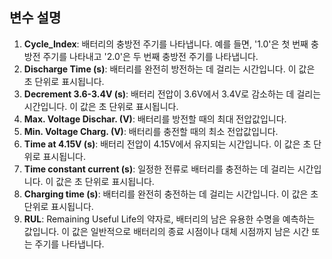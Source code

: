 ## 변수 설명
1. **Cycle_Index**: 배터리의 충방전 주기를 나타냅니다. 예를 들면, '1.0'은 첫 번째 충방전 주기를 나타내고 '2.0'은 두 번째 충방전 주기를 나타냅니다.
2. **Discharge Time (s)**: 배터리를 완전히 방전하는 데 걸리는 시간입니다. 이 값은 초 단위로 표시됩니다.
3. **Decrement 3.6-3.4V (s)**: 배터리 전압이 3.6V에서 3.4V로 감소하는 데 걸리는 시간입니다. 이 값은 초 단위로 표시됩니다.
4. **Max. Voltage Dischar. (V)**: 배터리를 방전할 때의 최대 전압값입니다.
5. **Min. Voltage Charg. (V)**: 배터리를 충전할 때의 최소 전압값입니다.
6. **Time at 4.15V (s)**: 배터리 전압이 4.15V에서 유지되는 시간입니다. 이 값은 초 단위로 표시됩니다.
7. **Time constant current (s)**: 일정한 전류로 배터리를 충전하는 데 걸리는 시간입니다. 이 값은 초 단위로 표시됩니다.
8. **Charging time (s)**: 배터리를 완전히 충전하는 데 걸리는 시간입니다. 이 값은 초 단위로 표시됩니다.
9. **RUL**: Remaining Useful Life의 약자로, 배터리의 남은 유용한 수명을 예측하는 값입니다. 이 값은 일반적으로 배터리의 종료 시점이나 대체 시점까지 남은 시간 또는 주기를 나타냅니다.
